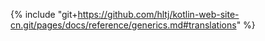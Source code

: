 {% include "git+https://github.com/hltj/kotlin-web-site-cn.git/pages/docs/reference/generics.md#translations" %}
